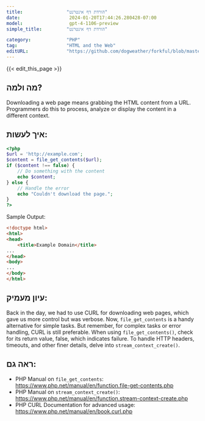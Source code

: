 ```yaml
---
title:                "הורדת דף אינטרנט"
date:                  2024-01-20T17:44:26.280428-07:00
model:                 gpt-4-1106-preview
simple_title:         "הורדת דף אינטרנט"

category:             "PHP"
tag:                  "HTML and the Web"
editURL:              "https://github.com/dogweather/forkful/blob/master/content/he/php/downloading-a-web-page.md"
---
```


{{< edit_this_page >}}

## מה ולמה?
Downloading a web page means grabbing the HTML content from a URL. Programmers do this to process, analyze or display the content in a different context.

## איך לעשות:
```php
<?php
$url = 'http://example.com';
$content = file_get_contents($url);
if ($content !== false) {
    // Do something with the content
    echo $content;
} else {
    // Handle the error
    echo "Couldn't download the page.";
}
?>
```

Sample Output:
```html
<!doctype html>
<html>
<head>
    <title>Example Domain</title>
...
</head>
<body>
...
</body>
</html>
```

## עיון מעמיק:
Back in the day, we had to use CURL for downloading web pages, which gave us more control but was verbose. Now, `file_get_contents` is a handy alternative for simple tasks. But remember, for complex tasks or error handling, CURL is still preferable. When using `file_get_contents()`, check for its return value, false, which indicates failure. To handle HTTP headers, timeouts, and other finer details, delve into `stream_context_create()`.

## ראה גם:
- PHP Manual on `file_get_contents`: https://www.php.net/manual/en/function.file-get-contents.php
- PHP Manual on `stream_context_create()`: https://www.php.net/manual/en/function.stream-context-create.php
- PHP CURL Documentation for advanced usage: https://www.php.net/manual/en/book.curl.php
